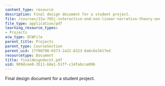 ```yaml
---
content_type: resource
description: Final design document for a student project.
file: /courses/21w-765j-interactive-and-non-linear-narrative-theory-and-practice-spring-2004/909dcee03511b8e151ffc14fabcce09b_finaldesgndocnt.pdf
file_type: application/pdf
learning_resource_types:
- Projects
ocw_type: OCWFile
parent_title: Projects
parent_type: CourseSection
parent_uid: 17f80790-6573-2a22-b323-8a6c6e3417ed
resourcetype: Document
title: finaldesgndocnt.pdf
uid: 909dcee0-3511-b8e1-51ff-c14fabcce09b
---
```

Final design document for a student project.

